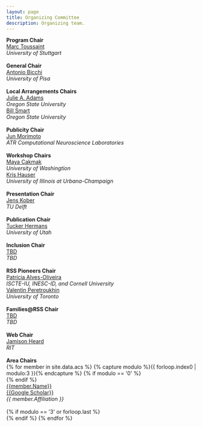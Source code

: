 ```yaml
---
layout: page
title: Organizing Committee
description: Organizing team.
---
```

<div>
    <div class="row text-center">
            <b>Program Chair</b><br>
            <a href="http://ipvs.informatik.uni-stuttgart.de/mlr/marc/">Marc Toussaint</a><br>
            <i>University of Stuttgart</i><br>
            <br>
	    <b>General Chair</b><br>
            <a href="https://www.iit.it/people/antonio-bicchi">Antonio Bicchi</a><br>
            <i>University of Pisa</i><br>
            <br>
            <b>Local Arrangements Chairs</b><br>
            <a href="https://eecs.oregonstate.edu/people/adams-julie" >Julie A. Adams</a><br>
            <i>Oregon State University</i><br>
			<a href="https://mime.oregonstate.edu/people/smart" >Bill Smart</a><br>
            <i>Oregon State University</i><br>
            <br>
            <b>Publicity Chair</b><br>
            <a href="https://bicr.atr.jp/~xmorimo/">Jun Morimoto</a><br>
            <i>ATR Computational Neuroscience Laboratories</i><br>
            <br>
	    <b>Workshop Chairs</b><br>
            <a href="https://homes.cs.washington.edu/~mcakmak/" >Maya Cakmak</a><br>
            <i>University of Washingtion</i><br>
	    <a href="https://kkhauser.web.illinois.edu/" >Kris Hauser</a><br>
            <i>University of Illinois at Urbana-Champaign</i><br>
            <br>
	    <b>Presentation Chair</b><br>
            <a href="http://www.jenskober.de/">Jens Kober</a><br>
            <i>TU Delft</i><br>
            <br>
	    <b>Publication Chair</b><br>
            <a href="http://www.cs.utah.edu/~thermans/">Tucker Hermans</a><br>
            <i>University of Utah</i><br>
            <br>
	    <b>Inclusion Chair</b><br>
            <a href="TBD">TBD</a><br>
            <i>TBD</i><br>
            <br>
	    <b>RSS Pioneers Chair</b><br>
            <a href="https://patricialvesoliveira.com/">Patrícia Alves-Oliveira</a><br>
            <i>ISCTE-IU, INESC-ID, and Cornell University</i><br>
	    <a href="http://valentinp.com/">Valentin Peretroukhin</a><br>
            <i>University of Toronto</i><br>
            <br>
	    <b>Families@RSS Chair</b><br>
            <a href="TBD">TBD</a><br>
            <i>TBD</i><br>
            <br>
            <b>Web Chair</b><br>
            <a href="https://www.rit.edu/directory/jrheee-jamison-heard">Jamison Heard</a><br>
            <i>RIT</i><br>
            <br>
    </div>
    <div id="area-chairs" class="row text-center">
        <b>Area Chairs</b><br>
    {% for member in site.data.acs %}
    {% capture modulo %}{{ forloop.index0 | modulo:3 }}{% endcapture %}
    {% if modulo == '0' %}<div class="row text-center">{% endif %}
        <div class="col-sm-4">
            <a href="{{ member.Link }}">{{member.Name}}</a><br>
		<a href="{{ member.Scholar }}">{{Google Scholar}}</a><br>
            <i>{{ member.Affiliation }}</i><br>
            <br>
        </div>
    {% if modulo == '3' or forloop.last %}</div>{% endif %}
    {% endfor %}
    </div>
</div>

